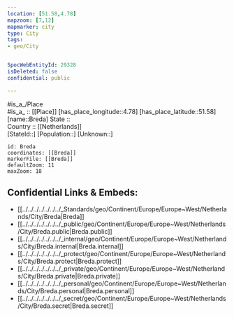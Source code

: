 ```yaml
---
location: [51.58,4.78] 
mapzoom: [7,12] 
mapmarker: city 
type: City
tags:
- geo/City


SpocWebEntityId: 29328
isDeleted: false
confidential: public

---
```

#is_a_/Place  
#is_a_ :: [[Place]] 
[has_place_longitude::4.78] 
[has_place_latitude::51.58] 
[name::Breda] 
State ::  
Country :: [[Netherlands]]  
[StateId::] 
[Population::] 
[Unknown::] 


```leaflet
id: Breda
coordinates: [[Breda]] 
markerFile: [[Breda]] 
defaultZoom: 11 
maxZoom: 18
```


## Confidential Links & Embeds: 
- [[../../../../../../../_Standards/geo/Continent/Europe/Europe~West/Netherlands/City/Breda|Breda]] 
- [[../../../../../../../_public/geo/Continent/Europe/Europe~West/Netherlands/City/Breda.public|Breda.public]] 
- [[../../../../../../../_internal/geo/Continent/Europe/Europe~West/Netherlands/City/Breda.internal|Breda.internal]] 
- [[../../../../../../../_protect/geo/Continent/Europe/Europe~West/Netherlands/City/Breda.protect|Breda.protect]] 
- [[../../../../../../../_private/geo/Continent/Europe/Europe~West/Netherlands/City/Breda.private|Breda.private]] 
- [[../../../../../../../_personal/geo/Continent/Europe/Europe~West/Netherlands/City/Breda.personal|Breda.personal]] 
- [[../../../../../../../_secret/geo/Continent/Europe/Europe~West/Netherlands/City/Breda.secret|Breda.secret]] 
